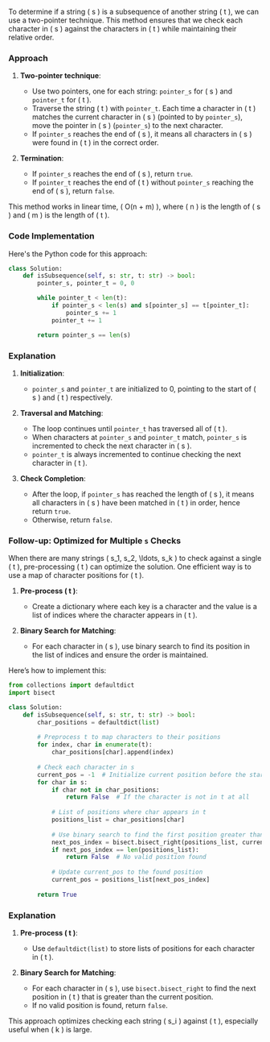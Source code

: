 To determine if a string \( s \) is a subsequence of another string \( t \), we can use a two-pointer technique. This method ensures that we check each character in \( s \) against the characters in \( t \) while maintaining their relative order.

### Approach

1. **Two-pointer technique**:
   - Use two pointers, one for each string: `pointer_s` for \( s \) and `pointer_t` for \( t \).
   - Traverse the string \( t \) with `pointer_t`. Each time a character in \( t \) matches the current character in \( s \) (pointed to by `pointer_s`), move the pointer in \( s \) (`pointer_s`) to the next character.
   - If `pointer_s` reaches the end of \( s \), it means all characters in \( s \) were found in \( t \) in the correct order.

2. **Termination**:
   - If `pointer_s` reaches the end of \( s \), return `true`.
   - If `pointer_t` reaches the end of \( t \) without `pointer_s` reaching the end of \( s \), return `false`.

This method works in linear time, \( O(n + m) \), where \( n \) is the length of \( s \) and \( m \) is the length of \( t \).

### Code Implementation

Here's the Python code for this approach:

```python
class Solution:
    def isSubsequence(self, s: str, t: str) -> bool:
        pointer_s, pointer_t = 0, 0

        while pointer_t < len(t):
            if pointer_s < len(s) and s[pointer_s] == t[pointer_t]:
                pointer_s += 1
            pointer_t += 1

        return pointer_s == len(s)
```

### Explanation

1. **Initialization**:
   - `pointer_s` and `pointer_t` are initialized to 0, pointing to the start of \( s \) and \( t \) respectively.

2. **Traversal and Matching**:
   - The loop continues until `pointer_t` has traversed all of \( t \).
   - When characters at `pointer_s` and `pointer_t` match, `pointer_s` is incremented to check the next character in \( s \).
   - `pointer_t` is always incremented to continue checking the next character in \( t \).

3. **Check Completion**:
   - After the loop, if `pointer_s` has reached the length of \( s \), it means all characters in \( s \) have been matched in \( t \) in order, hence return `true`.
   - Otherwise, return `false`.

### Follow-up: Optimized for Multiple `s` Checks

When there are many strings \( s_1, s_2, \ldots, s_k \) to check against a single \( t \), pre-processing \( t \) can optimize the solution. One efficient way is to use a map of character positions for \( t \).

1. **Pre-process \( t \)**:
   - Create a dictionary where each key is a character and the value is a list of indices where the character appears in \( t \).

2. **Binary Search for Matching**:
   - For each character in \( s \), use binary search to find its position in the list of indices and ensure the order is maintained.

Here’s how to implement this:

```python
from collections import defaultdict
import bisect

class Solution:
    def isSubsequence(self, s: str, t: str) -> bool:
        char_positions = defaultdict(list)
        
        # Preprocess t to map characters to their positions
        for index, char in enumerate(t):
            char_positions[char].append(index)
        
        # Check each character in s
        current_pos = -1  # Initialize current position before the start of t
        for char in s:
            if char not in char_positions:
                return False  # If the character is not in t at all
            
            # List of positions where char appears in t
            positions_list = char_positions[char]
            
            # Use binary search to find the first position greater than current_pos
            next_pos_index = bisect.bisect_right(positions_list, current_pos)
            if next_pos_index == len(positions_list):
                return False  # No valid position found
            
            # Update current_pos to the found position
            current_pos = positions_list[next_pos_index]
        
        return True
```

### Explanation

1. **Pre-process \( t \)**:
   - Use `defaultdict(list)` to store lists of positions for each character in \( t \).

2. **Binary Search for Matching**:
   - For each character in \( s \), use `bisect.bisect_right` to find the next position in \( t \) that is greater than the current position.
   - If no valid position is found, return `false`.

This approach optimizes checking each string \( s_i \) against \( t \), especially useful when \( k \) is large.
